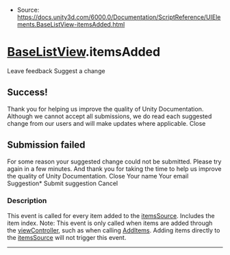 * Source: https://docs.unity3d.com/6000.0/Documentation/ScriptReference/UIElements.BaseListView-itemsAdded.html

#  [BaseListView](https://docs.unity3d.com/6000.0/Documentation/ScriptReference/UIElements.BaseListView.html).itemsAdded
Leave feedback
Suggest a change
## Success!
Thank you for helping us improve the quality of Unity Documentation. Although we cannot accept all submissions, we do read each suggested change from our users and will make updates where applicable.
Close
## Submission failed
For some reason your suggested change could not be submitted. Please <a>try again</a> in a few minutes. And thank you for taking the time to help us improve the quality of Unity Documentation.
Close
Your name Your email Suggestion* Submit suggestion
Cancel
### Description
This event is called for every item added to the [itemsSource](https://docs.unity3d.com/6000.0/Documentation/ScriptReference/UIElements.BaseListView-itemsSource.html). Includes the item index. 
Note: This event is only called when items are added through the [viewController](https://docs.unity3d.com/6000.0/Documentation/ScriptReference/UIElements.BaseListView-viewController.html), such as when calling [AddItems](https://docs.unity3d.com/6000.0/Documentation/ScriptReference/UIElements.BaseListView.AddItems.html). Adding items directly to the [itemsSource](https://docs.unity3d.com/6000.0/Documentation/ScriptReference/UIElements.BaseListView-itemsSource.html) will not trigger this event. 
* * *
